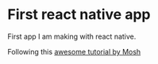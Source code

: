 # First react native app

First app I am making with react native.

Following this [awesome tutorial by Mosh](https://www.youtube.com/watch?v=0-S5a0eXPoc)
